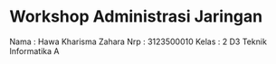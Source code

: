 # Workshop Administrasi Jaringan
Nama  : Hawa Kharisma Zahara
Nrp   : 3123500010
Kelas : 2 D3 Teknik Informatika A
